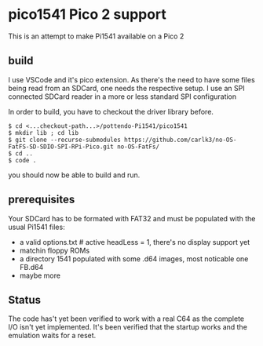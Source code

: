 # pico1541 Pico 2 support 

This is an attempt to make Pi1541 available on a Pico 2

## build
I use VSCode and it's pico extension. 
As there's the need to have some files being read from an SDCard, one needs the respective setup. I use an SPI connected SDCard reader in a more or less standard SPI configuration

In order to build, you have to checkout the driver library before.
```
$ cd <...checkout-path...>/pottendo-Pi1541/pico1541
$ mkdir lib ; cd lib
$ git clone --recurse-submodules https://github.com/carlk3/no-OS-FatFS-SD-SDIO-SPI-RPi-Pico.git no-OS-FatFs/
$ cd ..
$ code .
```
you should now be able to build and run.

## prerequisites
Your SDCard has to be formated with FAT32 and must be populated with the usual Pi1541 files:
- a valid options.txt # active headLess = 1, there's no display support yet
- matchin floppy ROMs
- a directory 1541 populated with some .d64 images, most noticable one FB.d64
- maybe more
## Status
The code has't yet been verified to work with a real C64 as the complete I/O isn't yet implemented.
It's been verified that the startup works and the emulation waits for a reset.

